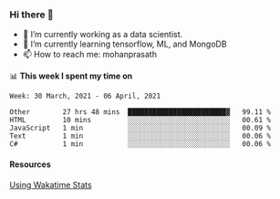 ### Hi there 👋

- 🔭 I’m currently working as a data scientist.
- 🌱 I’m currently learning tensorflow, ML, and MongoDB
- 📫 How to reach me: mohanprasath

📊 **This week I spent my time on**
<!--START_SECTION:waka-->
```text
Week: 30 March, 2021 - 06 April, 2021

Other        27 hrs 48 mins  ████████████████████████▓   99.11 % 
HTML         10 mins         ░░░░░░░░░░░░░░░░░░░░░░░░░   00.61 % 
JavaScript   1 min           ░░░░░░░░░░░░░░░░░░░░░░░░░   00.09 % 
Text         1 min           ░░░░░░░░░░░░░░░░░░░░░░░░░   00.06 % 
C#           1 min           ░░░░░░░░░░░░░░░░░░░░░░░░░   00.06 % 
```
<!--END_SECTION:waka-->

#### Resources
[Using Wakatime Stats](https://github.com/marketplace/actions/waka-readme)
